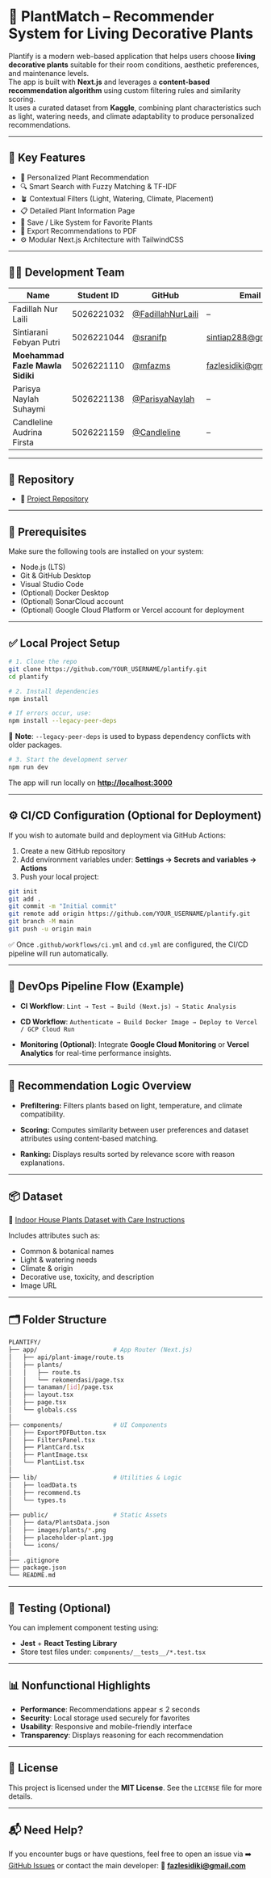 # 🌿 PlantMatch – Recommender System for Living Decorative Plants

Plantify is a modern web-based application that helps users choose **living decorative plants** suitable for their room conditions, aesthetic preferences, and maintenance levels.  
The app is built with **Next.js** and leverages a **content-based recommendation algorithm** using custom filtering rules and similarity scoring.  
It uses a curated dataset from **Kaggle**, combining plant characteristics such as light, watering needs, and climate adaptability to produce personalized recommendations.

---

## 🚀 Key Features

- 🌱 Personalized Plant Recommendation  
- 🔍 Smart Search with Fuzzy Matching & TF-IDF  
- 🪴 Contextual Filters (Light, Watering, Climate, Placement)  
- 📋 Detailed Plant Information Page  
- 💾 Save / Like System for Favorite Plants  
- 📄 Export Recommendations to PDF  
- ⚙️ Modular Next.js Architecture with TailwindCSS  

---

## 👨‍💻 Development Team

| Name | Student ID | GitHub | Email |
|------|-------------|--------|--------|
| Fadillah Nur Laili | 5026221032 | [@FadillahNurLaili](https://github.com/FadillahNurLaili) | – |
| Sintiarani Febyan Putri | 5026221044 | [@sranifp](https://github.com/sranifp) | sintiap288@gmail.com |
| **Moehammad Fazle Mawla Sidiki** | 5026221110 | [@mfazms](https://github.com/mfazms) | fazlesidiki@gmail.com |
| Parisya Naylah Suhaymi | 5026221138 | [@ParisyaNaylah](https://github.com/ParisyaNaylah) | – |
| Candleline Audrina Firsta | 5026221159 | [@Candleline](https://github.com/Candleline) | – |

---

## 📁 Repository

- 🔗 [Project Repository](https://github.com/YOUR_USERNAME/plantify)

---

## 🧰 Prerequisites

Make sure the following tools are installed on your system:

- Node.js (LTS)
- Git & GitHub Desktop
- Visual Studio Code
- (Optional) Docker Desktop
- (Optional) SonarCloud account
- (Optional) Google Cloud Platform or Vercel account for deployment

---

## ✅ Local Project Setup

```bash
# 1. Clone the repo
git clone https://github.com/YOUR_USERNAME/plantify.git
cd plantify

# 2. Install dependencies
npm install

# If errors occur, use:
npm install --legacy-peer-deps
````

📌 **Note**: `--legacy-peer-deps` is used to bypass dependency conflicts with older packages.

```bash
# 3. Start the development server
npm run dev
```

The app will run locally on **[http://localhost:3000](http://localhost:3000)**

---

## ⚙️ CI/CD Configuration (Optional for Deployment)

If you wish to automate build and deployment via GitHub Actions:

1. Create a new GitHub repository
2. Add environment variables under:
   **Settings → Secrets and variables → Actions**
3. Push your local project:

```bash
git init
git add .
git commit -m "Initial commit"
git remote add origin https://github.com/YOUR_USERNAME/plantify.git
git branch -M main
git push -u origin main
```

✅ Once `.github/workflows/ci.yml` and `cd.yml` are configured, the CI/CD pipeline will run automatically.

---

## 🔄 DevOps Pipeline Flow (Example)

* **CI Workflow**:
  `Lint → Test → Build (Next.js) → Static Analysis`

* **CD Workflow**:
  `Authenticate → Build Docker Image → Deploy to Vercel / GCP Cloud Run`

* **Monitoring (Optional)**:
  Integrate **Google Cloud Monitoring** or **Vercel Analytics** for real-time performance insights.

---

## 🧠 Recommendation Logic Overview

* **Prefiltering:**
  Filters plants based on light, temperature, and climate compatibility.

* **Scoring:**
  Computes similarity between user preferences and dataset attributes using content-based matching.

* **Ranking:**
  Displays results sorted by relevance score with reason explanations.

---

## 📦 Dataset

🔗 [Indoor House Plants Dataset with Care Instructions](https://www.kaggle.com/datasets/prakash27x/indoor-house-plants-dataset-with-care-instructions)

Includes attributes such as:

* Common & botanical names
* Light & watering needs
* Climate & origin
* Decorative use, toxicity, and description
* Image URL

---

## 🗂️ Folder Structure

```bash
PLANTIFY/
├── app/                     # App Router (Next.js)
│   ├── api/plant-image/route.ts
│   ├── plants/
│   │   ├── route.ts
│   │   └── rekomendasi/page.tsx
│   ├── tanaman/[id]/page.tsx
│   ├── layout.tsx
│   ├── page.tsx
│   └── globals.css
│
├── components/              # UI Components
│   ├── ExportPDFButton.tsx
│   ├── FiltersPanel.tsx
│   ├── PlantCard.tsx
│   ├── PlantImage.tsx
│   └── PlantList.tsx
│
├── lib/                     # Utilities & Logic
│   ├── loadData.ts
│   ├── recommend.ts
│   └── types.ts
│
├── public/                  # Static Assets
│   ├── data/PlantsData.json
│   ├── images/plants/*.png
│   ├── placeholder-plant.jpg
│   └── icons/
│
├── .gitignore
├── package.json
└── README.md
```

---

## 🧪 Testing (Optional)

You can implement component testing using:

* **Jest** + **React Testing Library**
* Store test files under: `components/__tests__/*.test.tsx`

---

## 📊 Nonfunctional Highlights

* **Performance**: Recommendations appear ≤ 2 seconds
* **Security**: Local storage used securely for favorites
* **Usability**: Responsive and mobile-friendly interface
* **Transparency**: Displays reasoning for each recommendation

---

## 📄 License

This project is licensed under the **MIT License**.
See the `LICENSE` file for more details.

---

## 📬 Need Help?

If you encounter bugs or have questions, feel free to open an issue via
➡️ [GitHub Issues](https://github.com/YOUR_USERNAME/plantify/issues)
or contact the main developer:
📧 **[fazlesidiki@gmail.com](mailto:fazlesidiki@gmail.com)**
